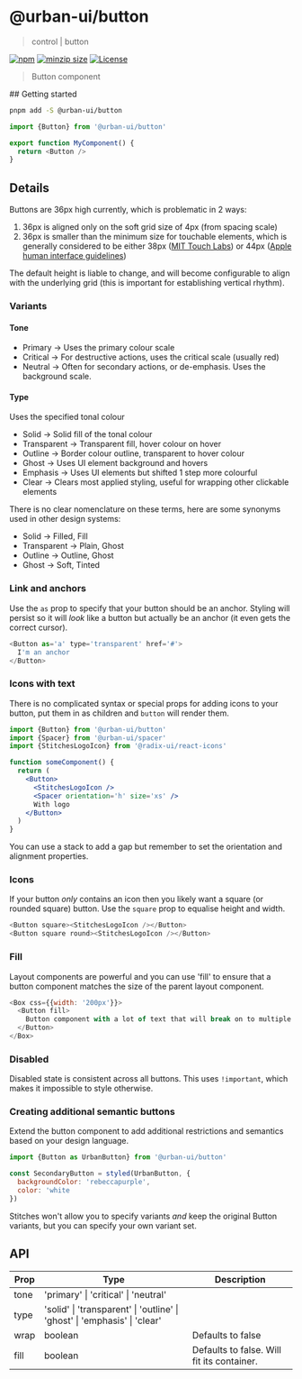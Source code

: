 # @urban-ui/button

> control | button

[![npm](https://img.shields.io/npm/v/@urban-ui/button?style=flat-square)](https://www.npmjs.com/package/@urban-ui/button)
[![minzip size](https://img.shields.io/bundlephobia/minzip/@urban-ui/button?style=flat-square)](https://bundlephobia.com/result?p=@urban-ui/button)
[![License](https://img.shields.io/github/license/mattstyles/urban-ui.svg?style=flat-square)](https://github.com/mattstyles/urban-ui/blob/master/license.md)

> Button component

## Getting started

```sh
pnpm add -S @urban-ui/button
```

```js
import {Button} from '@urban-ui/button'

export function MyComponent() {
  return <Button />
}
```

## Details

Buttons are 36px high currently, which is problematic in 2 ways:

1. 36px is aligned only on the soft grid size of 4px (from spacing scale)
2. 36px is smaller than the minimum size for touchable elements, which is generally considered to be either 38px ([MIT Touch Labs](http://touchlab.mit.edu/publications/2003_009.pdf)) or 44px ([Apple human interface guidelines](https://developer.apple.com/design/human-interface-guidelines/components/menus-and-actions/buttons))

The default height is liable to change, and will become configurable to align with the underlying grid (this is important for establishing vertical rhythm).

### Variants

#### Tone

- Primary -> Uses the primary colour scale
- Critical -> For destructive actions, uses the critical scale (usually red)
- Neutral -> Often for secondary actions, or de-emphasis. Uses the background scale.

#### Type

Uses the specified tonal colour

- Solid -> Solid fill of the tonal colour
- Transparent -> Transparent fill, hover colour on hover
- Outline -> Border colour outline, transparent to hover colour
- Ghost -> Uses UI element background and hovers
- Emphasis -> Uses UI elements but shifted 1 step more colourful
- Clear -> Clears most applied styling, useful for wrapping other clickable elements

There is no clear nomenclature on these terms, here are some synonyms used in other design systems:

- Solid -> Filled, Fill
- Transparent -> Plain, Ghost
- Outline -> Outline, Ghost
- Ghost -> Soft, Tinted

### Link and anchors

Use the `as` prop to specify that your button should be an anchor. Styling will persist so it will _look_ like a button but actually be an anchor (it even gets the correct cursor).

```js
<Button as='a' type='transparent' href='#'>
  I'm an anchor
</Button>
```

### Icons with text

There is no complicated syntax or special props for adding icons to your button, put them in as children and `button` will render them.

```jsx
import {Button} from '@urban-ui/button'
import {Spacer} from '@urban-ui/spacer'
import {StitchesLogoIcon} from '@radix-ui/react-icons'

function someComponent() {
  return (
    <Button>
      <StitchesLogoIcon />
      <Spacer orientation='h' size='xs' />
      With logo
    </Button>
  )
}
```

You can use a stack to add a gap but remember to set the orientation and alignment properties.

### Icons

If your button _only_ contains an icon then you likely want a square (or rounded square) button. Use the `square` prop to equalise height and width.

```js
<Button square><StitchesLogoIcon /></Button>
<Button square round><StitchesLogoIcon /></Button>
```

### Fill

Layout components are powerful and you can use 'fill' to ensure that a button component matches the size of the parent layout component.

```js
<Box css={{width: '200px'}}>
  <Button fill>
    Button component with a lot of text that will break on to multiple lines
  </Button>
</Box>
```

### Disabled

Disabled state is consistent across all buttons. This uses `!important`, which makes it impossible to style otherwise.

### Creating additional semantic buttons

Extend the button component to add additional restrictions and semantics based on your design language.

```js
import {Button as UrbanButton} from '@urban-ui/button'

const SecondaryButton = styled(UrbanButton, {
  backgroundColor: 'rebeccapurple',
  color: 'white
})
```

Stitches won't allow you to specify variants _and_ keep the original Button variants, but you can specify your own variant set.

## API

| Prop | Type                                                                      | Description                                |
| ---- | ------------------------------------------------------------------------- | ------------------------------------------ |
| tone | 'primary' \| 'critical' \| 'neutral'                                      |                                            |
| type | 'solid' \| 'transparent' \| 'outline' \| 'ghost' \| 'emphasis' \| 'clear' |                                            |
| wrap | boolean                                                                   | Defaults to false                          |
| fill | boolean                                                                   | Defaults to false. Will fit its container. |
